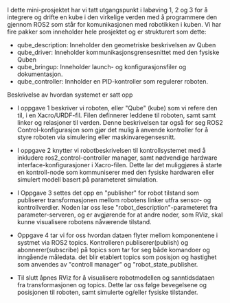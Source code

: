 I dette mini-prosjektet har vi tatt utgangspunkt i labøving 1, 2 og 3 for å integrere og drifte en kube i den virkelige verden med å programmere den gjennom ROS2 som står for komunikasjonen med robotikken i kuben. Vi har fire pakker som inneholder hele prosjektet og er strukturert som dette:
- qube_description: Inneholder den geometriske beskrivelsen av Quben
- qube_driver: Inneholder kommunikasjonsgrensesnittet med den fysiske Quben
- qube_bringup: Inneholder launch- og konfigurasjonsfiler og dokumentasjon.
- qube_controller: Innholder en PID-kontroller som regulerer roboten.

Beskrivelse av hvordan systemet er satt opp
- I oppgave 1 beskriver vi roboten, eller "Qube" (kube) som vi refere den til, i en Xacro/URDF-fil. Filen definnerer leddene til roboten, samt samt linker og relasjoner til verden. Denne beskrivelsen tar også for seg ROS2 Control-konfigurasjon som gjør det mulig å anvende kontroller for å styre roboten via simulering eller maskinvaregensesnitt.

- I oppgave 2 knytter vi robotbeskrivelsen til kontrollsystemet med å inkludere ros2_control-controller manager, samt nødvendige hardware interface-konfigurasjoner i Xacro-filen. Dette lar det muliggjøres å starte en kontroll-node som kommuniserer med den fysiske hardwaren eller simulert modell basert på parameteret simulation.

- I Oppgave 3 settes det opp en "publisher" for robot tilstand som publiserer transformasjonen mellom robotens linker utfra sensor- og kontrollverdier. Noden lar oss lese "robot_description"-parameteret fra parameter-serveren, og er avgjørende for at andre noder, som RViz, skal kunne visualisere robotens nåværende tilstand.

- Oppgave 4 tar vi for oss hvordan dataen flyter mellom komponentene i systmet via ROS2 topics. Kontrolleren publiserer(publish) og abonnerer(subscribe) på topics som tar for seg både komandoer og inngående måledata. det blir etablert topics som posisjon og hastighet som anvendes av "controll manager" og "robot_state_publisher.

- Til slutt åpnes RViz for å visualisere robotmodellen og sanntidsdataen fra transformasjonen og topics. Dette lar oss følge bevegelsene og posisjonen til roboten, samt simulerte og/eller fysiske tilstander.

